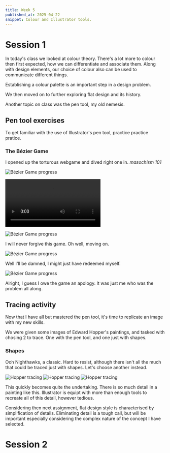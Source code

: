 ```yaml
---
title: Week 5
published_at: 2025-04-22
snippet: Colour and Illustrator tools.
---
```


# Session 1

In today's class we looked at colour theory. There's a lot more to colour then first expected, how we can differentiate and associate them. Along with design elements, our choice of colour also can be used to communicate different things.

Establishing a colour palette is an important step in a design problem.

We then moved on to further exploring flat design and its history.

Another topic on class was the pen tool, my old nemesis.

## Pen tool exercises

To get familiar with the use of Illustrator's pen tool, practice practice pratice.

### The Bézier Game

I opened up the torturous webgame and dived right one in.
*masochism 101*

![Bézier Game progress](2503w5s1/11_of_15.png)

![Bézier Game progress](2503w5s1/wot.mov)

![Bézier Game progress](2503w5s1/9_dang_nodes.png)

I will never forgive this game. Oh well, moving on.

![Bézier Game progress](2503w5s1/redemption.png)

Well I'll be damned, I might just have redeemed myself.

![Bézier Game progress](2503w5s1/nailed_it.png)

Alright, I guess I owe the game an apology. It was just me who was the problem all along.

## Tracing activity

Now that I have all but mastered the pen tool, it's time to replicate an image with my new skills.

We were given some images of Edward Hopper's paintings, and tasked with chosing 2 to trace. One with the pen tool, and one just with shapes.

### Shapes

Ooh Nighthawks, a classic. Hard to resist, although there isn't all the much that could be traced just with shapes. Let's choose another instead.

![Hopper tracing](2503w5s1/Tracing_setup.png)
![Hopper tracing](2503w5s1/circletrace.png)
![Hopper tracing](2503w5s1/rectangulartrace.png)

This quickly becomes quite the undertaking. There is so much detail in a painting like this. Illustrator is equipt with more than enough tools to recreate all of this detail, however tedious. 

Considering then next assignment, flat design style is characterised by simplification of details. Eliminating detail is a tough call, but will be important especially considering the complex nature of the concept I have selected.

# Session 2
